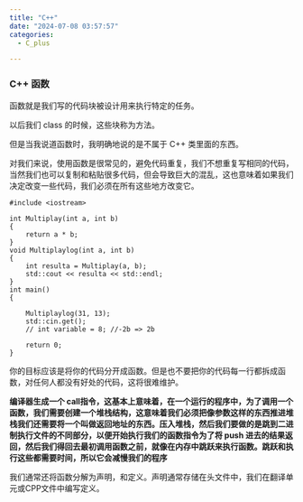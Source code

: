 ```yaml
---
title: "C++"
date: "2024-07-08 03:57:57"
categories:
  - C_plus

---
```


### C++ 函数

函数就是我们写的代码块被设计用来执行特定的任务。

 以后我们 class 的时候，这些块称为方法。

但是当我说道函数时，我明确地说的是不属于 C++ 类里面的东西。

对我们来说，使用函数是很常见的，避免代码重复，我们不想重复写相同的代码，当然我们也可以复制和粘贴很多代码，但会导致巨大的混乱，这也意味着如果我们决定改变一些代码，我们必须在所有这些地方改变它。

```
#include <iostream>

int Multiplay(int a, int b)
{
    return a * b;
}
void Multiplaylog(int a, int b)
{
    int resulta = Multiplay(a, b);
    std::cout << resulta << std::endl;
}
int main()
{

    Multiplaylog(31, 13);
    std::cin.get();
    // int variable = 8; //-2b => 2b

    return 0;
}
```

你的目标应该是将你的代码分开成函数。但是也不要把你的代码每一行都拆成函数，对任何人都没有好处的代码，这将很难维护。

**编译器生成一个 call指令，这基本上意味着，在一个运行的程序中，为了调用一个函数，我们需要创建一个堆栈结构，这意味着我们必须把像参数这样的东西推进堆栈我们还需要将一个叫做返回地址的东西。压入堆栈，然后我们要做的是跳到二进制执行文件的不同部分，以便开始执行我们的函数指令为了将 push 进去的结果返回，然后我们得回去最初调用函数之前，就像在内存中跳跃来执行函数。跳跃和执行这些都需要时间，所以它会减慢我们的程序**

我们通常还将函数分解为声明，和定义。声明通常存储在头文件中，我们在翻译单元或CPP文件中编写定义。
